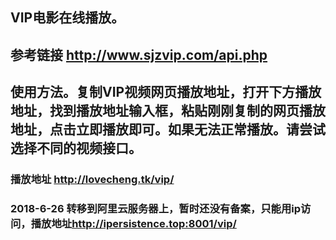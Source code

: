 ## VIP电影在线播放。
## 参考链接 <http://www.sjzvip.com/api.php>
## 使用方法。复制VIP视频网页播放地址，打开下方播放地址，找到播放地址输入框，粘贴刚刚复制的网页播放地址，点击立即播放即可。如果无法正常播放。请尝试选择不同的视频接口。
### 播放地址 <http://lovecheng.tk/vip/>
### 2018-6-26 转移到阿里云服务器上，暂时还没有备案，只能用ip访问，播放地址<http://ipersistence.top:8001/vip/>
